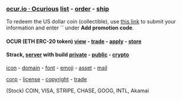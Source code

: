 
### [ocur.io · Ocurious](https://ocur.io)    [list](https://opensea.io/ocurio) - [order](https://stripe.com/) - [ship](https://www.usps.com/business/web-tools-apis/documentation-updates.htm)

To redeem the US dollar coin (collectible), use [this link](https://buy.stripe.com/fZe5nBdsearXegU5kq) to submit your information and enter `` under **Add promotion code**.

#### OCUR (ETH ERC-20 token)    [view](https://etherscan.io/token/0x36950b34fE79C4AE047c646D2800e91a198b70fB) - [trade](https://app.uniswap.org/#/pool/103894) - [apply](https://www.coinbase.com/assethub) - [store](https://gate.io)

#### Strack, [server](https://linode.com) with build [private](BH) - [public](https://seattle.craigslist.org/search/sno/syp?query=intel) - [crypto](https://geth.ethereum.org/downloads/)

[icon](https://material.io/resources/icons/?style=baseline) - [domain](https://domains.google.com) - [font](https://fonts.google.com/icons?icon.query=user) - [emoji](name.com) - [asset](https://www.cgtrader.com/items/2040926/download-page) - [mail](titan)

[corp](https://ccfs.sos.wa.gov/#/Dashboard) - [license](https://secure.dor.wa.gov/) - [copyright](https://eco.copyright.gov) - [trade](https://www.uspto.gov/)

(Stock) COIN, VISA, STRIPE, CHASE, GOOG, INTL, Akamai
